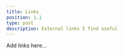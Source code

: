 ```yaml
---
title: Links
position: 1.1
type: post
description: External links I find useful
---
```


Add links here...
